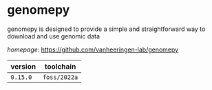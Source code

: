 # genomepy

genomepy is designed to provide a simple and straightforward way to download and use genomic data

*homepage*: <https://github.com/vanheeringen-lab/genomepy>

version | toolchain
--------|----------
``0.15.0`` | ``foss/2022a``
